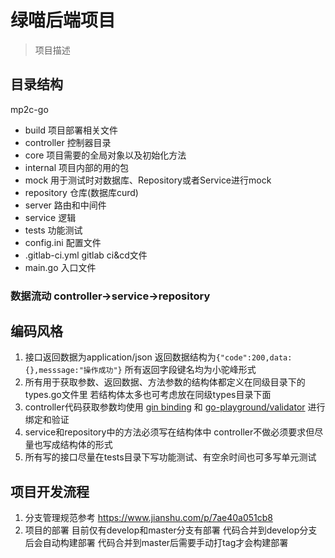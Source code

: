 # 绿喵后端项目
> 项目描述
## 目录结构
mp2c-go
- build 项目部署相关文件
- controller 控制器目录
- core 项目需要的全局对象以及初始化方法
- internal 项目内部的用的包
- mock 用于测试时对数据库、Repository或者Service进行mock
- repository 仓库(数据库curd)
- server 路由和中间件
- service  逻辑
- tests 功能测试
- config.ini 配置文件
- .gitlab-ci.yml  gitlab ci&cd文件
- main.go 入口文件
### 数据流动 controller->service->repository
## 编码风格
1. 接口返回数据为application/json  返回数据结构为`{"code":200,data:{},messsage:"操作成功"}`
所有返回字段键名均为小驼峰形式
2. 所有用于获取参数、返回数据、方法参数的结构体都定义在同级目录下的types.go文件里 若结构体太多也可考虑放在同级types目录下面
3. controller代码获取参数均使用 [gin binding](https://gin-gonic.com/zh-cn/docs/examples/multipart-urlencoded-binding/) 和 [go-playground/validator](https://github.com/go-playground/validator) 进行绑定和验证
4. service和repository中的方法必须写在结构体中 controller不做必须要求但尽量也写成结构体的形式
5. 所有写的接口尽量在tests目录下写功能测试、有空余时间也可多写单元测试
## 项目开发流程
1. 分支管理规范参考 <https://www.jianshu.com/p/7ae40a051cb8>
2. 项目的部署 目前仅有develop和master分支有部署  代码合并到develop分支后会自动构建部署 代码合并到master后需要手动打tag才会构建部署
